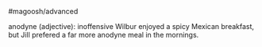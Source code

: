 #magoosh/advanced

anodyne (adjective): inoffensive 
Wilbur enjoyed a spicy Mexican breakfast, but Jill prefered a far more anodyne meal in the mornings. 
